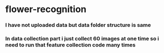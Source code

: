 # flower-recognition
### I have not uploaded data but data folder structure is same
### In data collection part i just collect 60 images at one time so i need to run that feature collection code many times

